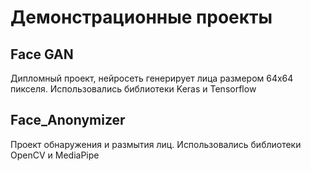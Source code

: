 # Демонстрационные проекты  
## Face GAN
Дипломный проект, нейросеть генерирует лица размером 64х64 пикселя. Использовались библиотеки Keras и Tensorflow

## Face_Anonymizer
Проект обнаружения и размытия лиц. Использовались библиотеки OpenCV и MediaPipe
